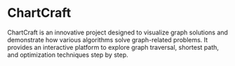 # ChartCraft
ChartCraft is an innovative project designed to visualize graph solutions and demonstrate how various algorithms solve graph-related problems. It provides an interactive platform to explore graph traversal, shortest path, and optimization techniques step by step.
